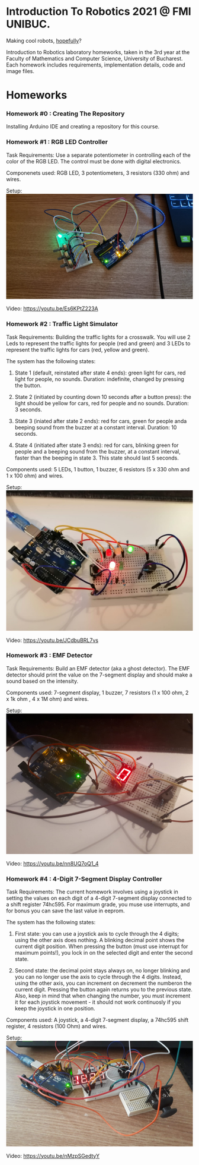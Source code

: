 # Introduction To Robotics 2021 @ FMI UNIBUC.
Making cool robots, [hopefully](https://www.youtube.com/watch?v=sa9MpLXuLs0)?

Introduction to Robotics laboratory homeworks, taken in the 3rd year at the Faculty of Mathematics and Computer Science, University of Bucharest. Each homework includes requirements, implementation details, code and image files.

# Homeworks
### Homework #0 : Creating The Repository
Installing Arduino IDE and creating a repository for this course.

### Homework #1 : RGB LED Controller

Task Requirements: Use a separate potentiometer in controlling each of the color of the RGB LED. The control must be done with digital electronics.

Componenets used: RGB LED, 3 potentiometers, 3 resistors (330 ohm) and wires.

Setup: ![Setup 1](https://github.com/cul1n/IntroductionToRobotics/blob/main/Setups/Homework1.jpeg)

Video: https://youtu.be/Es6KPtZ223A

### Homework #2 : Traffic Light Simulator

Task Requirements: Building the traffic lights for a crosswalk. You will use 2 Leds to represent the traffic lights for people (red and green) and 3 LEDs to represent the traffic lights for cars (red, yellow and green).

The system has the following states:

1. State 1 (default, reinstated after state 4 ends): green light for cars, red light for people, no sounds. Duration: indefinite,  changed by pressing the button.

2. State 2 (initiated by counting down 10 seconds after a button press): the light should be yellow for cars, red for people and no sounds. Duration: 3 seconds.

3. State 3 (iniated after state 2 ends): red for cars, green for people anda beeping sound from the buzzer at a constant interval.  Duration: 10 seconds.

4. State 4 (initiated after state 3 ends): red for cars, blinking green for people and a beeping sound from the buzzer, at a constant interval, faster than the beeping in state 3. This state should last 5 seconds.

Components used: 5 LEDs, 1 button, 1 buzzer, 6 resistors (5 x 330 ohm and 1 x 100 ohm) and wires.

Setup: ![Setup 2](https://github.com/cul1n/IntroductionToRobotics/blob/main/Setups/Homework2.jpeg)

Video: https://youtu.be/JCdbuBRL7vs

### Homework #3 : EMF Detector

Task Requirements: Build an EMF detector (aka a ghost detector). The EMF detector should print the value on the 7-segment display and should make a sound based on the intensity.

Components used: 7-segment display, 1 buzzer, 7 resistors (1 x 100 ohm, 2 x 1k ohm , 4 x 1M ohm) and wires.

Setup: ![Setup 3](https://github.com/cul1n/IntroductionToRobotics/blob/main/Setups/Homework3.jpeg)

Video: https://youtu.be/nn8UQ7oQ1_4

### Homework #4 : 4-Digit 7-Segment Display Controller 

Task Requirements: The current homework involves using a joystick in setting the values on each digit of a 4-digit 7-segment display connected to a shift register 74hc595. For maximum grade, you muse use interrupts, and for bonus you can save the last value in eeprom.

The system has the following states:

1. First state: you can use a joystick axis to cycle through the 4 digits; using the other axis does nothing. A blinking decimal point shows the current digit position. When pressing the button (must use interrupt for maximum points!), you lock in on the selected digit and enter the second state.

2. Second state: the decimal point stays always on, no longer blinking and you can no longer use the axis to cycle through the 4 digits. Instead, using the other axis, you can increment on decrement the numberon the current digit. Pressing the button again returns you to the previous state. Also, keep in mind that when changing the number, you must increment it for each joystick movement - it should not work continuosly if you keep the joystick in one position.

Components used: A joystick, a 4-digit 7-segment display, a 74hc595 shift register, 4 resistors (100 Ohm) and wires.

Setup: ![Setup 4](https://github.com/cul1n/IntroductionToRobotics/blob/main/Setups/Homework4.jpeg)

Video: https://youtu.be/nMzpSGedtyY
